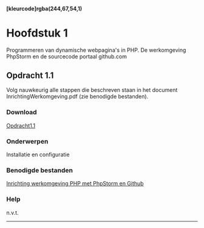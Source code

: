 #### [kleurcode]rgba(244,67,54,1)

# Hoofdstuk 1

Programmeren van dynamische webpagina's in PHP. De werkomgeving PhpStorm en de sourcecode portaal github.com

## Opdracht 1.1

Volg nauwkeurig alle stappen die beschreven staan in het document InrichtingWerkomgeving.pdf (zie benodigde bestanden).

### Download

[Opdracht1.1](https://elo.kw1c.nl/CMS/Studie/811%20ICT-Academie/811%20VakkenInhoud/[B.22%20PHP]%20PHP/25187%20%C2%A0%20Applicatie-%20en%20mediaontwikkelaar/Periode%2003/Archief/2016%20-%202017/Productie%20PHP%20P3/02.%20Opdrachten/opdracht1.1.pdf)

### Onderwerpen

Installatie en configuratie

### Benodigde bestanden

[Inrichting werkomgeving PHP met PhpStorm en Github](https://elo.kw1c.nl/CMS/Studie/811%20ICT-Academie/811%20VakkenInhoud/[B.22%20PHP]%20PHP/25187%20%C2%A0%20Applicatie-%20en%20mediaontwikkelaar/Periode%2003/Archief/2016%20-%202017/Productie%20PHP%20P3/01.%20Reader/InrichtingWerkomgeving.pdf)

### Help

n.v.t.

---